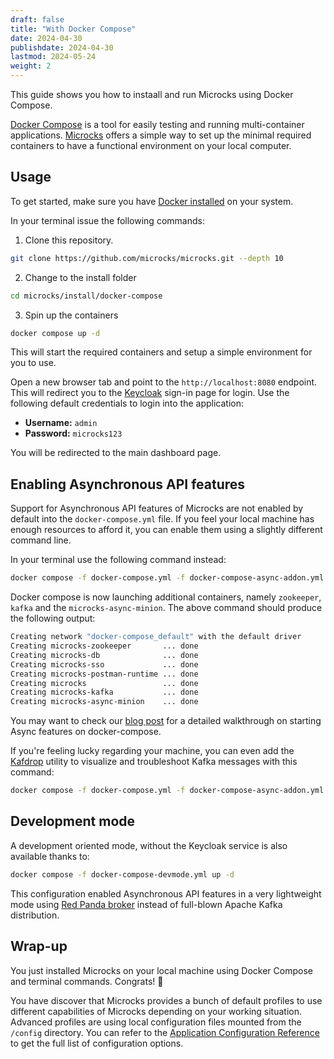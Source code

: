 ```yaml
---
draft: false
title: "With Docker Compose"
date: 2024-04-30
publishdate: 2024-04-30
lastmod: 2024-05-24
weight: 2
---
```


This guide shows you how to instaall and run Microcks using Docker Compose.

[Docker Compose](https://docs.docker.com/compose/) is a tool for easily testing and running multi-container applications. [Microcks](https://microcks.io/) offers a simple way to set up the minimal required containers to have a functional environment on your local computer.

## Usage

To get started, make sure you have [Docker installed](https://docs.docker.com/get-docker/) on your system.

In your terminal issue the following commands:

1. Clone this repository.

```sh
git clone https://github.com/microcks/microcks.git --depth 10
```

2. Change to the install folder

```sh
cd microcks/install/docker-compose
```

3. Spin up the containers

```sh
docker compose up -d
```

This will start the required containers and setup a simple environment for you to use.

Open a new browser tab and point to the `http://localhost:8080` endpoint. This will redirect you to the [Keycloak](https://www.keycloak.org/) sign-in page for login. Use the following default credentials to login into the application:

* **Username:** `admin`
* **Password:** `microcks123`

You will be redirected to the main dashboard page.

## Enabling Asynchronous API features

Support for Asynchronous API features of Microcks are not enabled by default into the `docker-compose.yml` file. If you feel your local machine has enough resources to afford it, you can enable them using a slightly different command line.

In your terminal use the following command instead:

```sh
docker compose -f docker-compose.yml -f docker-compose-async-addon.yml up -d
```

Docker compose is now launching additional containers, namely `zookeeper`, `kafka` and the `microcks-async-minion`. The above command should produce the following output:

```sh
Creating network "docker-compose_default" with the default driver
Creating microcks-zookeeper       ... done
Creating microcks-db              ... done
Creating microcks-sso             ... done
Creating microcks-postman-runtime ... done
Creating microcks                 ... done
Creating microcks-kafka           ... done
Creating microcks-async-minion    ... done
```

You may want to check our [blog post](/blog/async-features-with-docker-compose) for a detailed walkthrough on starting Async features on docker-compose.

If you're feeling lucky regarding your machine, you can even add the [Kafdrop](https://github.com/obsidiandynamics/kafdrop) utility to visualize and troubleshoot Kafka messages with this command:

```sh
docker compose -f docker-compose.yml -f docker-compose-async-addon.yml -f kafdrop-addon.yml up -d
```

## Development mode

A development oriented mode, without the Keycloak service is also available thanks to: 

```sh
docker compose -f docker-compose-devmode.yml up -d
```

This configuration enabled Asynchronous API features in a very lightweight mode using [Red Panda broker](https://redpanda.com/) instead of full-blown Apache Kafka distribution.

## Wrap-up

You just installed Microcks on your local machine using Docker Compose and terminal commands. Congrats! 🎉

You have discover that Microcks provides a bunch of default profiles to use different capabilities of Microcks depending on your working situation. Advanced profiles are using local configuration files mounted from the `/config` directory. You can refer to the [Application Configuration Reference](/documentation/references/configuration/application-config) to get the full list of configuration options.